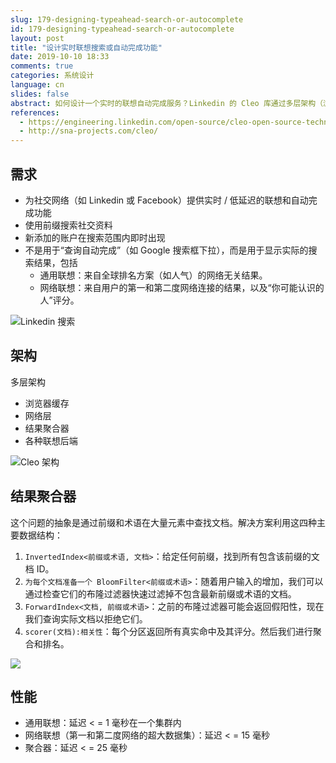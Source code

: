 ```yaml
---
slug: 179-designing-typeahead-search-or-autocomplete
id: 179-designing-typeahead-search-or-autocomplete
layout: post
title: "设计实时联想搜索或自动完成功能"
date: 2019-10-10 18:33
comments: true
categories: 系统设计
language: cn
slides: false
abstract: 如何设计一个实时的联想自动完成服务？Linkedin 的 Cleo 库通过多层架构（浏览器缓存 / 网络层 / 结果聚合器 / 各种联想后端）和 4 个元素（倒排索引 / 正向索引，布隆过滤器，评分器）来回答这个问题。
references:
  - https://engineering.linkedin.com/open-source/cleo-open-source-technology-behind-linkedins-typeahead-search
  - http://sna-projects.com/cleo/
---
```


## 需求

* 为社交网络（如 Linkedin 或 Facebook）提供实时 / 低延迟的联想和自动完成功能
* 使用前缀搜索社交资料
* 新添加的账户在搜索范围内即时出现
* 不是用于“查询自动完成”（如 Google 搜索框下拉），而是用于显示实际的搜索结果，包括
    * 通用联想：来自全球排名方案（如人气）的网络无关结果。
    * 网络联想：来自用户的第一和第二度网络连接的结果，以及“你可能认识的人”评分。

![Linkedin 搜索](https://res.cloudinary.com/dohtidfqh/image/upload/v1570758247/web-guiguio/linkedin-typeahead.jpg)

## 架构

多层架构

* 浏览器缓存
* 网络层
* 结果聚合器
* 各种联想后端

![Cleo 架构](https://res.cloudinary.com/dohtidfqh/image/upload/v1570321528/web-guiguio/cleo.png)

## 结果聚合器
这个问题的抽象是通过前缀和术语在大量元素中查找文档。解决方案利用这四种主要数据结构：

1. `InvertedIndex<前缀或术语, 文档>`：给定任何前缀，找到所有包含该前缀的文档 ID。
2. `为每个文档准备一个 BloomFilter<前缀或术语>`：随着用户输入的增加，我们可以通过检查它们的布隆过滤器快速过滤掉不包含最新前缀或术语的文档。
3. `ForwardIndex<文档, 前缀或术语>`：之前的布隆过滤器可能会返回假阳性，现在我们查询实际文档以拒绝它们。
4. `scorer(文档):相关性`：每个分区返回所有真实命中及其评分。然后我们进行聚合和排名。

![](https://res.cloudinary.com/dohtidfqh/image/upload/v1570758116/web-guiguio/cleo-search-flow_0.jpg)

## 性能

* 通用联想：延迟 \< \= 1 毫秒在一个集群内
* 网络联想（第一和第二度网络的超大数据集）：延迟 \< \= 15 毫秒 
* 聚合器：延迟 \< \= 25 毫秒